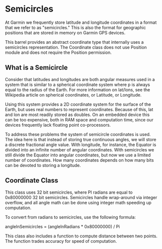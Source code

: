 # Semicircles
At Garmin we frequently store latitude and longitude coordinates in a format that we refer to as "semicircles." This is also the format for geographic positions that are stored in memory on Garmin GPS devices. 

This barrel provides an abstract coordinate type that internally uses a semicircles representation. The Coordinate class does not use Position module and does not require the Position permission.

## What is a Semicircle

Consider that latitudes and longitudes are both angular measures used in a system that is similar to a spherical coordinate system where p is always equal to the radius of the Earth. For more information on lat/lons, see the Wikipedia article on spherical coordinates, or Latitude, or Longitude.

Using this system provides a 2D coordinate system for the surface of the Earth, but uses real numbers to represent coordinates. Because of this, lat and lon are most readily stored as doubles. On an embedded device this can be too expensive, both in RAM space and computation time, since our devices frequently lack floating point co-processors.

To address these problems the system of semicircle coordinates is used. The idea here is that instead of storing true continuous angles, we will store a discrete fractional angle value. With longitude, for instance, the Equator is divided into an infinite number of angular coordinates. With semicircles we still divide the Equator into angular coordinates, but now we use a limited number of coordinates. How many coordinates depends on how many bits can be devoted to storing a longitude.

## Coordinate Class

This class uses 32 bit semicircles, where PI radians are equal to 0x80000000 32 bit semicircles. Semicircles handle wrap-around via integer overflow, and all angle math can be done using integer math speeding up computation.

To convert from radians to semicircles, use the following formula:

  angleInSemicircles = (angleInRadians * 0x80000000) / Pi

This class also includes a function to compute distance between two points. The function trades accuracy for speed of computation.